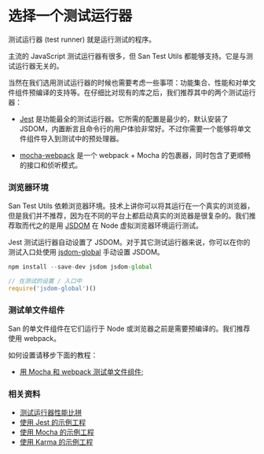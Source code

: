 # 选择一个测试运行器

测试运行器 (test runner) 就是运行测试的程序。

主流的 JavaScript 测试运行器有很多，但 San Test Utils 都能够支持。它是与测试运行器无关的。

当然在我们选用测试运行器的时候也需要考虑一些事项：功能集合、性能和对单文件组件预编译的支持等。在仔细比对现有的库之后，我们推荐其中的两个测试运行器：

* [Jest](https://jestjs.io/docs/zh-Hans/getting-started) 是功能最全的测试运行器。它所需的配置是最少的，默认安装了 JSDOM，内置断言且命令行的用户体验非常好。不过你需要一个能够将单文件组件导入到测试中的预处理器。

* [mocha-webpack](https://github.com/zinserjan/mocha-webpack) 是一个 webpack + Mocha 的包裹器，同时包含了更顺畅的接口和侦听模式。

### 浏览器环境
San Test Utils 依赖浏览器环境。技术上讲你可以将其运行在一个真实的浏览器，但是我们并不推荐，因为在不同的平台上都启动真实的浏览器是很复杂的。我们推荐取而代之的是用 [JSDOM](https://github.com/tmpvar/jsdom) 在 Node 虚拟浏览器环境运行测试。

Jest 测试运行器自动设置了 JSDOM。对于其它测试运行器来说，你可以在你的测试入口处使用 [jsdom-global](https://github.com/rstacruz/jsdom-global) 手动设置 JSDOM。

```js
npm install --save-dev jsdom jsdom-global
```

```js
// 在测试的设置 / 入口中
require('jsdom-global')()
```

### 测试单文件组件

San 的单文件组件在它们运行于 Node 或浏览器之前是需要预编译的。我们推荐使用 webpack。

如何设置请移步下面的教程：

* [用 Mocha 和 webpack 测试单文件组件](./mocha-demo.md);

### 相关资料

* [测试运行器性能比拼](https://github.com/eddyerburgh/vue-unit-test-perf-comparison)
* [使用 Jest 的示例工程](http://icode.baidu.com/repos/baidu/hulk/san-test-utils/tree/master:docs/demo/jest)
* [使用 Mocha 的示例工程](http://icode.baidu.com/repos/baidu/hulk/san-test-utils/tree/master:docs/demo/mocha)
* [使用 Karma 的示例工程](http://icode.baidu.com/repos/baidu/hulk/san-test-utils/tree/master:docs/demo/karma)
